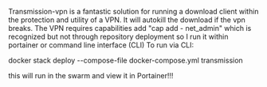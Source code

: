 Transmission-vpn is a fantastic solution for running a download client within the protection and utility of a VPN. It will autokill the download if the vpn breaks. The VPN requires capabilities add "cap add - net_admin" which is recognized but not through repository deployment so I run it within portainer or command line interface (CLI)
To run via CLI: 

docker stack deploy --compose-file docker-compose.yml transmission

this will run in the swarm and view it in Portainer!!!
